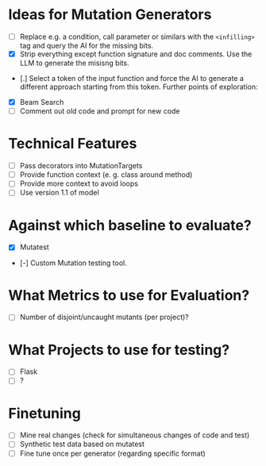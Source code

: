 # Ideas for Mutation Generators

- [ ] Replace e.g. a condition, call parameter or similars with the `<infilling>` tag and query the AI for the missing bits.
- [x] Strip everything except function signature and doc comments. Use the LLM to generate the misisng bits.
- [.] Select a token of the input function and force the AI to generate a different approach starting from this token. Further points of exploration:
- [x] Beam Search
- [ ] Comment out old code and prompt for new code

# Technical Features

- [ ] Pass decorators into MutationTargets
- [ ] Provide function context (e. g. class around method)
- [ ] Provide more context to avoid loops
- [ ] Use version 1.1 of model 

# Against which baseline to evaluate?

- [x] Mutatest
- [-] Custom Mutation testing tool.

# What Metrics to use for Evaluation?

- [ ] Number of disjoint/uncaught mutants (per project)?

# What Projects to use for testing?

- [ ] Flask
- [ ] ?

# Finetuning

- [ ] Mine real changes (check for simultaneous changes of code and test)
- [ ] Synthetic test data based on mutatest
- [ ] Fine tune once per generator (regarding specific format)
